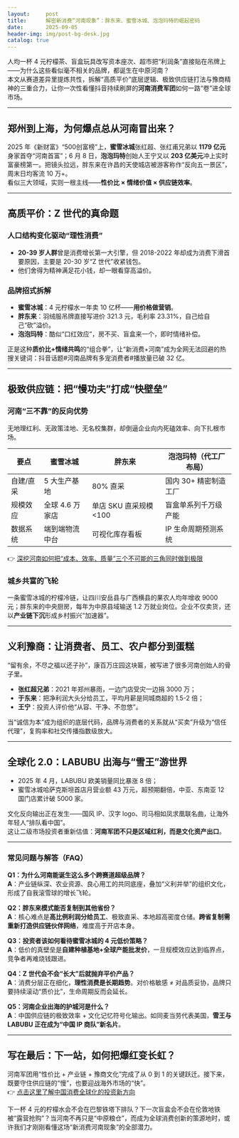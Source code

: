 ```yaml
---
layout:     post
title:      解密新消费“河南现象”：胖东来、蜜雪冰城、泡泡玛特的崛起密码
date:       2025-09-05
header-img: img/post-bg-desk.jpg
catalog: true
---
```


人均一杯 4 元柠檬茶、盲盒玩具改写资本座次、超市把“利润条”直接贴在吊牌上——为什么这些看似毫不相关的品牌，都诞生在中原河南？  
本文从赛道差异里提炼共性，拆解“高质平价”底层逻辑、极致供应链打法与豫商精神的三重合力，让你一次性看懂抖音持续刷屏的**河南消费军团**如何一路“卷”进全球市场。

---

## 郑州到上海，为何爆点总从河南冒出来？

2025 年《新财富》“500创富榜”上，**蜜雪冰城**张红超、张红甫兄弟以 **1179 亿元**身家首夺“河南首富”；6 月 8 日，**泡泡玛特**创始人王宁又以 **203 亿美元**冲上实时富豪榜第一。把镜头拉远，胖东来在许昌的天使城店被游客称作“反向五一景区”，周末日均客流 10 万+。  
看似三大领域，实则一根主线——**性价比 × 情绪价值 × 供应链效率**。

---

## 高质平价：Z 世代的真命题

### 人口结构变化驱动“理性消费”

- **20-39 岁人群**曾是消费增长第一大引擎，但 2018-2022 年却成为消费下滑首要原因，主要是 20-30 岁“Z 世代”收紧钱包。  
- 他们舍得为精神满足花小钱，却一眼看穿高溢价。

### 品牌招式拆解

- **蜜雪冰城**：4 元柠檬水一年卖 10 亿杯——**用价格做营销**。  
- **胖东来**：羽绒服吊牌直接写进价 321.3 元，毛利率 23.31%，自己给自己“砍”溢价。  
- **泡泡玛特**：酷似“口红效应”，房不买、盲盒来一个，即时情绪补偿。

正是这种**质价比+情绪共鸣**的“组合拳”，让“新消费+河南”成为全网无法回避的热搜关键词：抖音话题#河南品牌有多宠消费者#播放量已破 32 亿。

---

## 极致供应链：把“慢功夫”打成“快壁垒”

### 河南“三不靠”的反向优势

无地理红利、无政策洼地、无名校集群，却倒逼企业向内死磕效率、向下扎根市场。

|要点|蜜雪冰城|胖东来|泡泡玛特（代工厂布局）|
|---|---|---|---|
|自建/直采|5 大生产基地|80% 直采|国内 30+ 精密制造工厂|
|规模效应|全球 4.6 万家店|单店 SKU 直采规模 <100|盲盒单系列千万级产能|
|数据系统|端到端物流中台|可视化库存看板|IP 生命周期预测系统|

👉 [深挖河南如何把“成本、效率、质量”三个不可能的三角同时做到极限](https://okxdog.com/)

### 城乡共富的飞轮

一条蜜雪冰城的柠檬冷链，让四川安岳县与广西横县的果农人均年增收 9000 元；胖东来的中央厨房，每年为中原县域输送 1.2 万就业岗位。企业不仅卖货，还以**产业链下沉**形成乡村振兴“加速器”。

---

## 义利豫商：让消费者、员工、农户都分到蛋糕

“留有余，不尽之福以还子孙”，康百万庄园这块匾，被写进了很多河南创始人的骨子里。

- **张红超兄弟**：2021 年郑州暴雨，一边门店受灾一边捐 3000 万；  
- **于东来**：把净利润大头分给员工，平均月薪是同城商超的 1.5-2 倍；  
- **王宁**：投资人评价他“从容、干净、不忽悠”。

当“诚信为本”成为组织的底层代码，品牌与消费者的关系就从“买卖”升级为“信任代理”，复购率和社交传播指数级放大。

---

## 全球化 2.0：LABUBU 出海与“雪王”游世界

- 2025 年 4 月，LABUBU 欧美销量同比暴涨 8 倍；  
- 蜜雪冰城哈萨克斯坦首店月营业额 43 万元，超预期翻倍，中亚、东南亚 12 国门店累计破 5000 家。  

文化反向输出正在发生——国风 IP、汉字 logo、司马相如凤求凰联名曲，让海外年轻人“排队看中国”。  
这让二级市场投资者重新估值：**河南军团不只是区域红利，而是文化资产出口**。

---

### 常见问题与解答（FAQ）

**Q1：为什么河南能诞生这么多个跨赛道超级品牌？**  
**A**：产业链纵深、农业资源、良心用工的共同底座，叠加“义利并举”的组织文化，形成了自我滚雪球的增长飞轮。

**Q2：胖东来模式能否复制到其他省份？**  
**A**：核心难点是**高比例利润分给员工**、极致直采、本地超高密度仓储。**跨省复制需重新打造供应链伙伴网络**，难度高于开店本身。

**Q3：投资者该如何看待蜜雪冰城的 4 元低价策略？**  
**A**：低价的真壁垒是**自建种植基地+全球产能批发价**，一旦规模效应达到临界点，竞争者再难烧钱跟进。

**Q4：Z 世代会不会“长大”后就抛弃平价产品？**  
**A**：消费分层正在细化，**理性消费是长期趋势**。对价格敏感 ≠ 对品质妥协，品牌只要持续滚动“质价比”，生命周期反而会延长。

**Q5：河南企业出海的护城河是什么？**  
**A**：中国供应链的极致效率 + 文化记忆符号化输出。如同麦当劳代表美国，**雪王与 LABUBU 正在成为“中国 IP 商队”新名片**。

---

## 写在最后：下一站，如何把爆红变长虹？

河南军团用“性价比 + 产业链 + 豫商文化”完成了从 0 到 1 的关键跃迁。接下来，既要守住供应链的“慢”，也要迎战海外市场的“快”。  
👉 [点击这里了解中国消费全球化的投资新方向](https://okxdog.com/)

下一杯 4 元的柠檬水会不会在巴黎铁塔下排队？下一次盲盒会不会在伦敦地铁被“露营抢购”？当河南不再只是“中原粮仓”，而成为全球消费创新的策源地时，或许我们才刚刚看懂这场“新消费河南现象”的全部潜力。